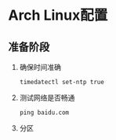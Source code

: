 # Arch Linux配置

## 准备阶段

1.   确保时间准确

     ~~~shell
     timedatectl set-ntp true
     ~~~

2.   测试网络是否畅通

     ~~~shell
     ping baidu.com
     ~~~

3.   分区

     ~~~shell
     ~~~

     

